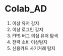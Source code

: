 # Colab_AD
<ol>
  <li>이상 유저 감지</li>
  <li>이상 로그인 감지</li>
  <li>FPS 버그 의심 유저 탐색</li>
  <li>전력 소비 이상탐지</li>
  <li>신용카드 사기거래 탐지</li>
</ol>
